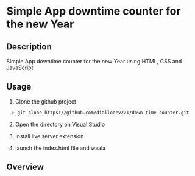# Simple App downtime counter for the new Year

## Description

Simple App downtime counter for the new Year using HTML, CSS and JavaScript


## Usage

1. Clone the github project
```bash
  > git clone https://github.com/diallodev221/down-time-counter.git
``` 

2. Open the directory on Visual Studio

3. Install live server extension

4. launch the index.html file and waala

## Overview